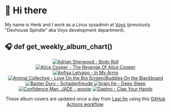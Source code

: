 # 👋 Hi there

My name is Henk and I work as a Linux sysadmin at <a href="https://www.voys.co/about/">Voys</a> (previously "Devhouse Spindle" aka Voys development department).

## 🎧 def get_weekly_album_chart()
<!-- lastfm -->
<p align="center"><a href="https://www.last.fm/music/Adrian+Sherwood/Body+Roll"><img src="https://lastfm.freetls.fastly.net/i/u/64s/20341ad9c439b0fbf3d9d2797caf4298.jpg" title="Adrian Sherwood - Body Roll"></a> <a href="https://www.last.fm/music/Alice+Cooper/The+Revenge+Of+Alice+Cooper"><img src="https://lastfm.freetls.fastly.net/i/u/64s/34cbb6ba274695eaf55736b9834d7dd7.jpg" title="Alice Cooper - The Revenge Of Alice Cooper"></a> <a href="https://www.last.fm/music/Anfisa+Letyago/In+My+Arms"><img src="https://lastfm.freetls.fastly.net/i/u/64s/559d84e21101a15ed98896296b72a05d.png" title="Anfisa Letyago - In My Arms"></a> <a href="https://www.last.fm/music/Animal+Collective/Love+On+the+Big+Screen%2FBuddies+On+the+Blackboard"><img src="https://lastfm.freetls.fastly.net/i/u/64s/2df90b6046a3e2766c85dbadb992fb32.jpg" title="Animal Collective - Love On the Big Screen/Buddies On the Blackboard"></a> <a href="https://www.last.fm/music/Baxter+Dury/Schadenfreude"><img src="https://lastfm.freetls.fastly.net/i/u/64s/002f9bc105affa22ce61c6b988b55fd2.jpg" title="Baxter Dury - Schadenfreude"></a> <a href="https://www.last.fm/music/brain.fm/Deep+Sleep"><img src="https://lastfm.freetls.fastly.net/i/u/64s/30520151f21ff16d60f5ac45d6b16fba.jpg" title="brain.fm - Deep Sleep"></a> <a href="https://www.last.fm/music/Confidence+Man,+JADE/gossip"><img src="https://lastfm.freetls.fastly.net/i/u/64s/fdbf1580af974f5e9b34d997a95a988d.png" title="Confidence Man, JADE - gossip"></a> <a href="https://www.last.fm/music/Daphni/Clap+Your+Hands"><img src="https://lastfm.freetls.fastly.net/i/u/64s/a938df19a8fb63648b92dad20c75436e.jpg" title="Daphni - Clap Your Hands"></a> </p>

<p align="center">These album covers are updated once a day from <a href="https://www.last.fm/user/hbokh">Last.fm</a> using this <a href="https://github.com/marketplace/actions/lastfm-to-markdown">GitHub Actions workflow</a>.</p>
